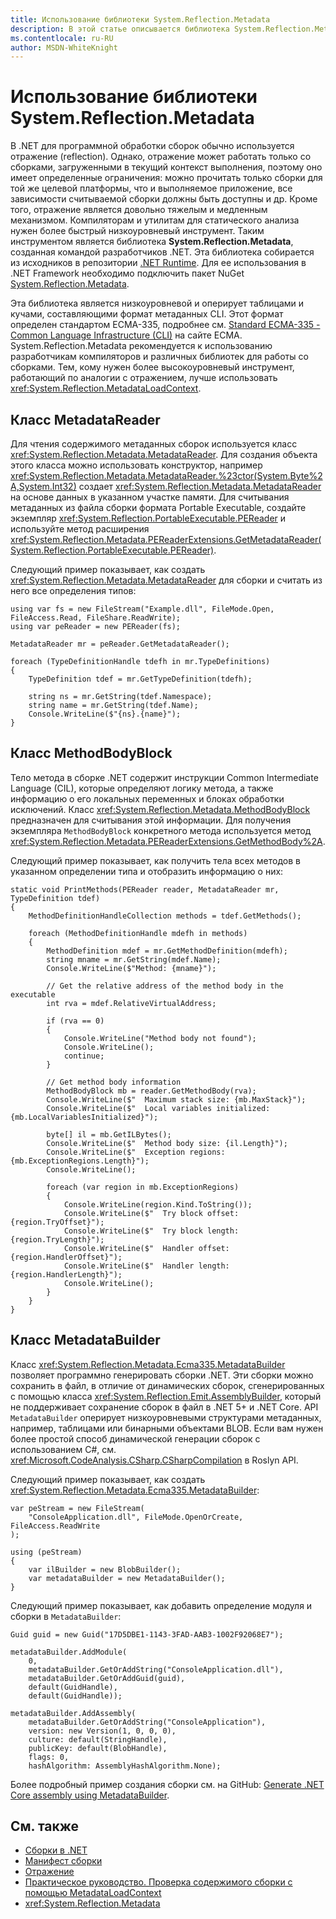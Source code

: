 ```yaml
---
title: Использование библиотеки System.Reflection.Metadata
description: В этой статье описывается библиотека System.Reflection.Metadata, которая позволяет программно обрабатывать и генерировать управляемые сборки в .NET.
ms.contentlocale: ru-RU
author: MSDN-WhiteKnight
---
```


# Использование библиотеки System.Reflection.Metadata

В .NET для программной обработки сборок обычно используется отражение (reflection). Однако, отражение может работать только со сборками, загруженными в текущий контекст выполнения, поэтому оно имеет определенные ограничения: можно прочитать только сборки для той же целевой платформы, что и выполняемое приложение, все зависимости считываемой сборки должны быть доступны и др. Кроме того, отражение является довольно тяжелым и медленным механизмом. Компиляторам и утилитам для статического анализа нужен более быстрый низкоуровневый инструмент. Таким инструментом является библиотека **System.Reflection.Metadata**, созданная командой разработчиков .NET. Эта библиотека собирается из исходников в репозитории [.NET Runtime](https://github.com/dotnet/runtime). Для ее использования в .NET Framework необходимо подключить пакет NuGet [System.Reflection.Metadata](https://www.nuget.org/packages/System.Reflection.Metadata).

Эта библиотека является низкоуровневой и оперирует таблицами и кучами, составляющими формат метаданных CLI. Этот формат определен стандартом ECMA-335, подробнее см. [Standard ECMA-335 - Common Language Infrastructure (CLI)](http://www.ecma-international.org/publications/standards/Ecma-335.htm) на сайте ECMA. System.Reflection.Metadata рекомендуется к использованию разработчикам компиляторов и различных библиотек для работы со сборками. Тем, кому нужен более высокоуровневый инструмент, работающий по аналогии с отражением, лучше использовать <xref:System.Reflection.MetadataLoadContext>.

## Класс MetadataReader

Для чтения содержимого метаданных сборок используется класс <xref:System.Reflection.Metadata.MetadataReader>. Для создания объекта этого класса можно использовать конструктор, например  <xref:System.Reflection.Metadata.MetadataReader.%23ctor(System.Byte%2A,System.Int32)> создает <xref:System.Reflection.Metadata.MetadataReader> на основе данных в указанном участке памяти. Для считывания метаданных из файла сборки формата Portable Executable, создайте экземпляр <xref:System.Reflection.PortableExecutable.PEReader> и используйте метод расширения  <xref:System.Reflection.Metadata.PEReaderExtensions.GetMetadataReader(System.Reflection.PortableExecutable.PEReader)>.

Следующий пример показывает, как создать <xref:System.Reflection.Metadata.MetadataReader> для сборки и считать из него все определения типов:

    using var fs = new FileStream("Example.dll", FileMode.Open, FileAccess.Read, FileShare.ReadWrite);
    using var peReader = new PEReader(fs);

    MetadataReader mr = peReader.GetMetadataReader();

    foreach (TypeDefinitionHandle tdefh in mr.TypeDefinitions)
    {
        TypeDefinition tdef = mr.GetTypeDefinition(tdefh);

        string ns = mr.GetString(tdef.Namespace);
        string name = mr.GetString(tdef.Name);
        Console.WriteLine($"{ns}.{name}");
    }

## Класс MethodBodyBlock

Тело метода в сборке .NET содержит инструкции Common Intermediate Language (CIL), которые определяют логику метода, а также информацию о его локальных переменных и блоках обработки исключений. Класс <xref:System.Reflection.Metadata.MethodBodyBlock> предназначен для считывания этой информации. Для получения экземпляра `MethodBodyBlock` конкретного метода используется метод <xref:System.Reflection.Metadata.PEReaderExtensions.GetMethodBody%2A>.

Следующий пример показывает, как получить тела всех методов в указанном определении типа и отобразить информацию о них:

    static void PrintMethods(PEReader reader, MetadataReader mr, TypeDefinition tdef)
    {
        MethodDefinitionHandleCollection methods = tdef.GetMethods();

        foreach (MethodDefinitionHandle mdefh in methods)
        {
            MethodDefinition mdef = mr.GetMethodDefinition(mdefh);
            string mname = mr.GetString(mdef.Name);
            Console.WriteLine($"Method: {mname}");

            // Get the relative address of the method body in the executable
            int rva = mdef.RelativeVirtualAddress;

            if (rva == 0)
            {
                Console.WriteLine("Method body not found");
                Console.WriteLine();
                continue;
            }

            // Get method body information
            MethodBodyBlock mb = reader.GetMethodBody(rva);
            Console.WriteLine($"  Maximum stack size: {mb.MaxStack}");
            Console.WriteLine($"  Local variables initialized: {mb.LocalVariablesInitialized}");

            byte[] il = mb.GetILBytes();
            Console.WriteLine($"  Method body size: {il.Length}");
            Console.WriteLine($"  Exception regions: {mb.ExceptionRegions.Length}");
            Console.WriteLine();

            foreach (var region in mb.ExceptionRegions)
            {
                Console.WriteLine(region.Kind.ToString());
                Console.WriteLine($"  Try block offset: {region.TryOffset}");
                Console.WriteLine($"  Try block length: {region.TryLength}");
                Console.WriteLine($"  Handler offset: {region.HandlerOffset}");
                Console.WriteLine($"  Handler length: {region.HandlerLength}");
                Console.WriteLine();
            }
        }
    }

## Класс MetadataBuilder 

Класс <xref:System.Reflection.Metadata.Ecma335.MetadataBuilder> позволяет программно генерировать сборки .NET. Эти сборки можно сохранить в файл, в отличие от динамических сборок, сгенерированных с помощью класса <xref:System.Reflection.Emit.AssemblyBuilder>, который не поддерживает сохранение сборок в файл в .NET 5+ и .NET Core. 
API `MetadataBuilder` оперирует низкоуровневыми структурами метаданных, например, таблицами или бинарными объектами BLOB. Если вам нужен более простой способ динамической генерации сборок с использованием C#, см. <xref:Microsoft.CodeAnalysis.CSharp.CSharpCompilation> в Roslyn API.

Следующий пример показывает, как создать <xref:System.Reflection.Metadata.Ecma335.MetadataBuilder>:

    var peStream = new FileStream(
        "ConsoleApplication.dll", FileMode.OpenOrCreate, FileAccess.ReadWrite
    );

    using (peStream)
    {
        var ilBuilder = new BlobBuilder();
        var metadataBuilder = new MetadataBuilder();
    }
    
Следующий пример показывает, как добавить определение модуля и сборки в `MetadataBuilder`:

    Guid guid = new Guid("17D5DBE1-1143-3FAD-AAB3-1002F92068E7");
    
    metadataBuilder.AddModule(
        0,
        metadataBuilder.GetOrAddString("ConsoleApplication.dll"),
        metadataBuilder.GetOrAddGuid(guid),
        default(GuidHandle),
        default(GuidHandle));

    metadataBuilder.AddAssembly(
        metadataBuilder.GetOrAddString("ConsoleApplication"),
        version: new Version(1, 0, 0, 0),
        culture: default(StringHandle),
        publicKey: default(BlobHandle),
        flags: 0,
        hashAlgorithm: AssemblyHashAlgorithm.None);
        
Более подробный пример создания сборки см. на GitHub: [Generate .NET Core assembly using MetadataBuilder](https://github.com/MSDN-WhiteKnight/CodeSamples/tree/master/System.Reflection.Metadata/MetadataBuilder).

## См. также

- [Сборки в .NET](index.md)
- [Манифест сборки](manifest.md)
- [Отражение](https://docs.microsoft.com/dotnet/framework/reflection-and-codedom/reflection)
- [Практическое руководство. Проверка содержимого сборки с помощью MetadataLoadContext](inspect-contents-using-metadataloadcontext.md)
- <xref:System.Reflection.Metadata>
